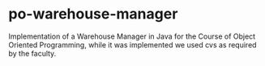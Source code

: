 # po-warehouse-manager

Implementation of a Warehouse Manager in Java for the Course of Object Oriented Programming, while it was implemented we used cvs as required by the faculty.
